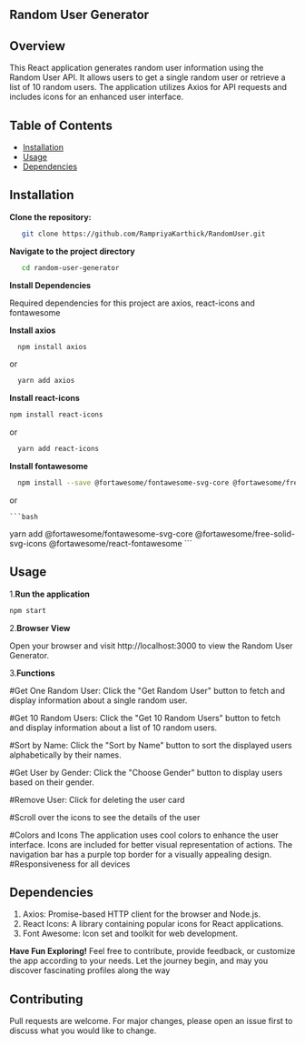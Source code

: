 ## Random User Generator

## Overview
This React application generates random user information using the Random User API. It allows users to get a single random user or retrieve a list of 10 random users. The application utilizes Axios for API requests and includes icons for an enhanced user interface.

## Table of Contents
- [Installation](#installation)
- [Usage](#usage)
- [Dependencies](#dependencies)


## Installation
**Clone the repository:**
```bash
   git clone https://github.com/RampriyaKarthick/RandomUser.git

   ```

**Navigate to the project directory**
```bash
   cd random-user-generator
   ```

**Install Dependencies**

Required dependencies for this project are axios, react-icons and fontawesome

**Install axios**
 ```bash
   npm install axios
   ```
or
 ```bash
   yarn add axios
   ```
**Install react-icons**
 ```bash
 npm install react-icons 
   ```
or
 ```bash
   yarn add react-icons
   ```
**Install fontawesome**
 ```bash
   npm install --save @fortawesome/fontawesome-svg-core @fortawesome/free-solid-svg-icons @fortawesome/react-fontawesome
  ``` 
or

    ```bash
   yarn add @fortawesome/fontawesome-svg-core @fortawesome/free-solid-svg-icons @fortawesome/react-fontawesome  ```

## Usage
1.**Run the application**
 ```bash
npm start
 ```

2.**Browser View**

Open your browser and visit http://localhost:3000 to view the Random User Generator.

3.**Functions**

#Get One Random User:
Click the "Get Random User" button to fetch and display information about a single random user.

#Get 10 Random Users:
Click the "Get 10 Random Users" button to fetch and display information about a list of 10 random users.

#Sort by Name:
Click the "Sort by Name" button to sort the displayed users alphabetically by their names.

#Get User by Gender:
Click the "Choose Gender" button to display users based on their gender.

#Remove User: Click for deleting the user card

#Scroll over the icons to see the details of the user

#Colors and Icons
The application uses cool colors to enhance the user interface.
Icons are included for better visual representation of actions.
The navigation bar has a purple top border for a visually appealing design.
#Responsiveness for all devices

## Dependencies

1. Axios: Promise-based HTTP client for the browser and Node.js.
2. React Icons: A library containing popular icons for React applications.
3. Font Awesome: Icon set and toolkit for web development.


**Have Fun Exploring!**
Feel free to contribute, provide feedback, or customize the app according to your needs. Let the journey begin, and may you discover fascinating profiles along the way



## Contributing

Pull requests are welcome. For major changes, please open an issue first
to discuss what you would like to change.